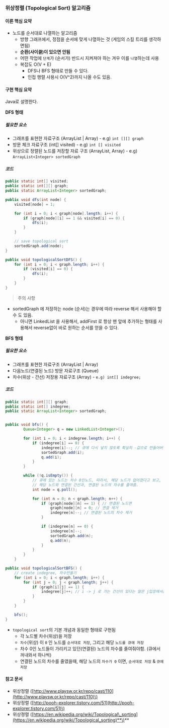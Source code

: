 ### 위상정렬 \(Topological Sort\) 알고리즘

#### 이론 핵심 요약

* 노드를 순서대로 나열하는 알고리즘
  * 방향 그래프에서, 정점을 순서에 맞게 나열하는 것 \(게임의 스킬 트리를 생각하면됨\)
  * **순환\(사이클\)이 있으면 안됨**
  * 어떤 작업에 `단계`가 \(순서가\) 반드시 지켜져야 하는 겨우 이를 `나열`하는데 사용
  * 복잡도 O\(V + E\)
    * DFS나 BFS 형태로 만들 수 있다.
    * 인접 행렬 사용시 O\(V^2\)까지 나올 수도 있음.

#### 구현 핵심 요약

Java로 설명한다.

**DFS 형태**

##### 필요한 요소

* 그래프를 표현한 자료구조 \(ArrayList \| Array\) - e.g\) `int [][] graph`
* 방문 체크 자료구조 \(int\[\] visited\) - e.g\) `int [] visited`
* 위상으로 정렬된 노드를 저장할 자료 구조 \(ArrayList, Array\) - e.g\) `ArrayList<Integer> sortedGraph`

##### 코드

```java
public static int[] visited;
public static int[][] graph;
public static ArrayList<Integer> sortedGraph;

public void dfs(int node) {
    visited[node] = 1;

    for (int i = 0; i < graph[node].length; i++) {
        if (graph[node][i] == 1 && visited[i] == 0) {
            dfs(i);
        }
    }

    // save topological sort
    sortedGraph.add(node);
}

public void topologicalSortDFS() {
    for (int i = 0; i < graph.length; i++) {
        if (visited[i] == 0) {
            dfs(i);
        }
    }
}
```

> 주의 사항

* sortedGraph 에 저장하는 node \(순서\)는 경우에 따라 reverse 해서 사용해야 할 수 도 있음.
  * 아니면 LinkedList 을 사용해서, addFirst 로 항상 맨 앞에 추가하는 형태를 사용해서 reverse없이 바로 원하는 순서를 얻을 수 있다.

**BFS 형태**

##### 필요한 요소

* 그래프를 표현한 자료구조 \(ArrayList \| Array\)
* 다음노드\(연결된 노드\) 방문 자료구조 \(Queue\)
* 차수\(위상 - 간선\) 저장용 자료구조 \(Array\) - `e.g) int[] indegree;`

##### 코드

```java
public static int[][] graph;
public static int[] indegree;
public static ArrayList<Integer> sortedGraph;


public void bfs() {
        Queue<Integer> q = new LinkedList<Integer>();

        for (int i = 0; i < indegree.length; i++) {
            if (indegree[i] == 0) {
                indegree[i]--; // 큐에 다시 넣지 않도록 확실히 -값으로 만들어버림
                sortedGraph.add(i);
                q.add(i);
            }
        }

        while (!q.isEmpty()) {
            // 큐에 있는 노드는 차수 0인노드, 따라서, 해당 노드가 없어졌다고 보고, 
            // 해당 노드와 연결된 간선과, 연결된 노드의 차수를 줄여줌.
            int node = q.poll();

            for (int n = 0; n < graph.length; n++) {
                if (graph[node][n] == 1) { // 연결된 노드면
                    graph[node][n] = 0; // 연결 제거
                    indegree[n]--; // 연결된 노드의 차수 제거
                }

                if (indegree[n] == 0) {
                    indegree[n]--;
                    sortedGraph.add(n);
                    q.add(n);
                }
            }
        }
    }

public void topologicalSortBFS() {
    // create indegree, 차수만들기
    for (int i = 0; i < graph.length; i++) {
        for (int j = 0; j < graph.length; j++) {
            if (graph[i][j] == 1) {
                indegree[j]++; // i -> j 로 가는 간선이 있다는 말은 j입장에서는 j에 대한 위상이 하나 존재한다는 뜻.
            }
        }
    }

    bfs();
}
```

* `topological sort`의 기본 개념과 동일한 형태로 구현됨
  * 각 노드별 차수\(위상\)을 저장
  * `차수`\(위상\) 이 `0` 인 노드를 `순서대로 저장`, 그리고 해당 `노드를 큐에 저장`
  * 차수 0인 노드들이 가리키고 있던\(연결된\) 노드의 차수를 줄여줘야함. \(큐에서 꺼내와서 하나씩\)
  * 연결된 노드의 차수를 줄였을때, 해당 노드의 `차수가 0` 이면,  `순서대로 저장` & `큐에 저장`

#### 참고 문서

* 위상정렬 \([http://www.playsw.or.kr/repo/cast/110](http://www.playsw.or.kr/repo/cast/110)\)
* 위상정렬 \([http://pooh-explorer.tistory.com/51](http://pooh-explorer.tistory.com/51)\)
* 위상졍렬 \([https://en.wikipedia.org/wiki/Topological\_sorting](https://en.wikipedia.org/wiki/Topological_sorting)**\)**



